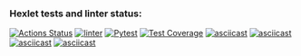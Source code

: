 ### Hexlet tests and linter status:
[![Actions Status](https://github.com/bandodok/python-project-lvl2/workflows/hexlet-check/badge.svg)](https://github.com/bandodok/python-project-lvl2/actions)
[![linter](https://github.com/bandodok/python-project-lvl2/actions/workflows/linter.yml/badge.svg)](https://github.com/bandodok/python-project-lvl2/actions/workflows/linter.yml)
[![Pytest](https://github.com/bandodok/python-project-lvl2/actions/workflows/pytest.yml/badge.svg)](https://github.com/bandodok/python-project-lvl2/actions/workflows/pytest.yml)
[![Test Coverage](https://api.codeclimate.com/v1/badges/3e2afc6ba50e715ef802/test_coverage)](https://codeclimate.com/github/bandodok/python-project-lvl2/test_coverage)
[![asciicast](https://asciinema.org/a/54IKrXlRKULhAQEjtXxuvIccl.svg)](https://asciinema.org/a/54IKrXlRKULhAQEjtXxuvIccl)
[![asciicast](https://asciinema.org/a/Rbrt0LzO8AcY1OPquhNT2CsgK.svg)](https://asciinema.org/a/Rbrt0LzO8AcY1OPquhNT2CsgK)
[![asciicast](https://asciinema.org/a/yY74AGxKWjIHWBPZRyyDrcsBn.svg)](https://asciinema.org/a/yY74AGxKWjIHWBPZRyyDrcsBn)
[![asciicast](https://asciinema.org/a/S1dPEzscTqACNwzHweOnAFP8b.svg)](https://asciinema.org/a/S1dPEzscTqACNwzHweOnAFP8b)
